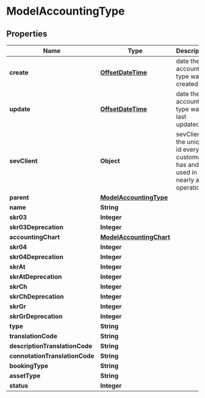 # ModelAccountingType

## Properties
Name | Type | Description | Notes
------------ | ------------- | ------------- | -------------
**create** | [**OffsetDateTime**](OffsetDateTime.md) | date the accounting type was created |  [optional]
**update** | [**OffsetDateTime**](OffsetDateTime.md) | date the accounting type was last updated |  [optional]
**sevClient** | **Object** | sevClient is the unique id every customer has and is used in nearly all operations |  [optional]
**parent** | [**ModelAccountingType**](ModelAccountingType.md) |  |  [optional]
**name** | **String** |  |  [optional]
**skr03** | **Integer** |  |  [optional]
**skr03Deprecation** | **Integer** |  |  [optional]
**accountingChart** | [**ModelAccountingChart**](ModelAccountingChart.md) |  |  [optional]
**skr04** | **Integer** |  |  [optional]
**skr04Deprecation** | **Integer** |  |  [optional]
**skrAt** | **Integer** |  |  [optional]
**skrAtDeprecation** | **Integer** |  |  [optional]
**skrCh** | **Integer** |  |  [optional]
**skrChDeprecation** | **Integer** |  |  [optional]
**skrGr** | **Integer** |  |  [optional]
**skrGrDeprecation** | **Integer** |  |  [optional]
**type** | **String** |  |  [optional]
**translationCode** | **String** |  |  [optional]
**descriptionTranslationCode** | **String** |  |  [optional]
**connotationTranslationCode** | **String** |  |  [optional]
**bookingType** | **String** |  |  [optional]
**assetType** | **String** |  |  [optional]
**status** | **Integer** |  |  [optional]
